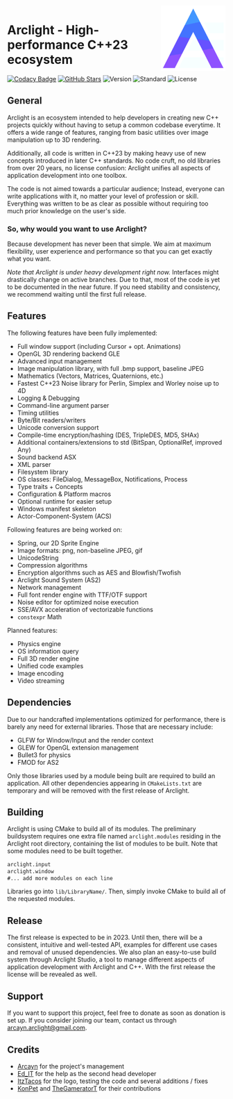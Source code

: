 <img src="Assets/logo.png" height="150" align="right">

# Arclight - High-performance C++23 ecosystem

[![Codacy Badge](https://app.codacy.com/project/badge/Grade/424f1b0554d8435e90b66ee8bcca0c36)](https://www.codacy.com/gh/Arclight-Team/Arclight/dashboard?utm_source=github.com&amp;utm_medium=referral&amp;utm_content=Arclight-Team/Arclight&amp;utm_campaign=Badge_Grade)
[![GitHub Stars](https://badgen.net/github/stars/Arclight-Team/Arclight)](https://github.com/Arclight-Team/Arclight/stargazers/)
![Version](https://img.shields.io/badge/version-unreleased-yellow)
![Standard](https://img.shields.io/badge/C%2B%2B-23-blueviolet)
![License](https://img.shields.io/badge/license-none-red)

## General
Arclight is an ecosystem intended to help developers in creating new C++ projects quickly without having to setup a common codebase everytime.
It offers a wide range of features, ranging from basic utilities over image manipulation up to 3D rendering.

Additionally, all code is written in C++23 by making heavy use of new concepts introduced in later C++ standards.
No code cruft, no old libraries from over 20 years, no license confusion: Arclight unifies all aspects of application development into one toolbox.

The code is not aimed towards a particular audience; Instead, everyone can write applications with it, no matter your level of profession or skill.
Everything was written to be as clear as possible without requiring too much prior knowledge on the user's side.

### So, why would you want to use Arclight?

Because development has never been that simple. We aim at maximum flexibility, user experience and performance so that you can get exactly what you want.

*Note that Arclight is under heavy development right now.* Interfaces might drastically change on active branches.
Due to that, most of the code is yet to be documented in the near future. If you need stability and consistency, we recommend waiting until the first full release.

## Features
The following features have been fully implemented:
- Full window support (including Cursor + opt. Animations)
- OpenGL 3D rendering backend GLE
- Advanced input management
- Image manipulation library, with full .bmp support, baseline JPEG
- Mathematics (Vectors, Matrices, Quaternions, etc.)
- Fastest C++23 Noise library for Perlin, Simplex and Worley noise up to 4D
- Logging & Debugging
- Command-line argument parser
- Timing utilities
- Byte/Bit readers/writers
- Unicode conversion support
- Compile-time encryption/hashing (DES, TripleDES, MD5, SHAx)
- Additional containers/extensions to std (BitSpan, OptionalRef, improved Any)
- Sound backend ASX
- XML parser
- Filesystem library
- OS classes: FileDialog, MessageBox, Notifications, Process
- Type traits + Concepts
- Configuration & Platform macros
- Optional runtime for easier setup
- Windows manifest skeleton
- Actor-Component-System (ACS)

Following features are being worked on:
- Spring, our 2D Sprite Engine
- Image formats: png, non-baseline JPEG, gif
- UnicodeString
- Compression algorithms
- Encryption algorithms such as AES and Blowfish/Twofish
- Arclight Sound System (AS2)
- Network management
- Full font render engine with TTF/OTF support
- Noise editor for optimized noise execution
- SSE/AVX acceleration of vectorizable functions
- `constexpr` Math

Planned features:
- Physics engine
- OS information query
- Full 3D render engine
- Unified code examples
- Image encoding
- Video streaming

## Dependencies
Due to our handcrafted implementations optimized for performance, there is barely any need for external libraries.
Those that are necessary include:
- GLFW for Window/Input and the render context
- GLEW for OpenGL extension management
- Bullet3 for physics
- FMOD for AS2

Only those libraries used by a module being built are required to build an application.
All other dependencies appearing in `CMakeLists.txt` are temporary and will be removed with the first release of Arclight.

## Building
Arclight is using CMake to build all of its modules. The preliminary buildsystem requires one extra file named `arclight.modules` residing in the Arclight root directory, containing the list of modules to be built. Note that some modules need to be built together.

```
arclight.input
arclight.window
#... add more modules on each line
```

Libraries go into `lib/LibraryName/`. Then, simply invoke CMake to build all of the requested modules.

## Release
The first release is expected to be in 2023. Until then, there will be a consistent, intuitive and well-tested API, examples for different use cases and removal of unused dependencies.
We also plan an easy-to-use build system through Arclight Studio, a tool to manage different aspects of application development with Arclight and C++.
With the first release the license will be revealed as well.

## Support
If you want to support this project, feel free to donate as soon as donation is set up.
If you consider joining our team, contact us through arcayn.arclight@gmail.com.

## Credits
- [Arcayn](https://github.com/Arcaynx) for the project's management
- [Ed_IT](https://github.com/Ed-1T) for the help as the second head developer
- [ItzTacos](https://github.com/ItzTacosOfficial) for the logo, testing the code and several additions / fixes
- [KonPet](https://github.com/KonPet) and [TheGameratorT](https://github.com/TheGameratorT) for their contributions
